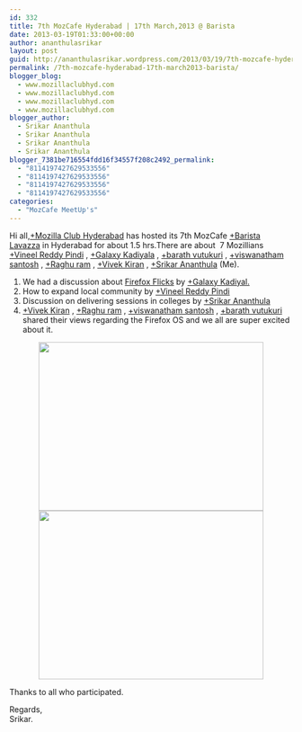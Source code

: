 ```yaml
---
id: 332
title: 7th MozCafe Hyderabad | 17th March,2013 @ Barista
date: 2013-03-19T01:33:00+00:00
author: ananthulasrikar
layout: post
guid: http://ananthulasrikar.wordpress.com/2013/03/19/7th-mozcafe-hyderabad-17th-march2013-barista/
permalink: /7th-mozcafe-hyderabad-17th-march2013-barista/
blogger_blog:
  - www.mozillaclubhyd.com
  - www.mozillaclubhyd.com
  - www.mozillaclubhyd.com
  - www.mozillaclubhyd.com
blogger_author:
  - Srikar Ananthula
  - Srikar Ananthula
  - Srikar Ananthula
  - Srikar Ananthula
blogger_7381be716554fdd16f34557f208c2492_permalink:
  - "8114197427629533556"
  - "8114197427629533556"
  - "8114197427629533556"
  - "8114197427629533556"
categories:
  - "MozCafe MeetUp's"
---
```

<div dir="ltr" style="text-align: left;">
  Hi all,<a class="g-profile" href="http://plus.google.com/114914029976520534653" target="_blank">+Mozilla Club Hyderabad</a> has hosted its 7th MozCafe <a class="g-profile" href="http://plus.google.com/111276156839982761004" target="_blank">+Barista Lavazza</a> in Hyderabad for about 1.5 hrs.There are about  7 Mozillians <a class="g-profile" href="http://plus.google.com/115518119122381966189" target="_blank">+Vineel Reddy Pindi</a> , <a class="g-profile" href="http://plus.google.com/111493249115401386869" target="_blank">+Galaxy Kadiyala</a> , <a class="g-profile" href="http://plus.google.com/102942807970126784070" target="_blank">+barath vutukuri</a> , <a class="g-profile" href="http://plus.google.com/106925425476368523075" target="_blank">+viswanatham santosh</a> , <a class="g-profile" href="http://plus.google.com/110391111976565849605" target="_blank">+Raghu ram</a> , <a class="g-profile" href="http://plus.google.com/101425285296508983934" target="_blank">+Vivek Kiran</a> , <a class="g-profile" href="http://plus.google.com/118439463786613963347" target="_blank">+Srikar Ananthula</a> (Me).</p> 
  
  <ol style="text-align: left;">
    <li>
      We had a discussion about <a href="https://firefoxflicks.mozilla.org/en-US/" target="_blank">Firefox Flicks</a> by <a class="g-profile" href="http://plus.google.com/111493249115401386869" target="_blank">+Galaxy Kadiyal.</a>
    </li>
    <li>
      How to expand local community by <a class="g-profile" href="http://plus.google.com/115518119122381966189" target="_blank">+Vineel Reddy Pindi</a>
    </li>
    <li>
      Discussion on delivering sessions in colleges by <a class="g-profile" href="http://plus.google.com/118439463786613963347" target="_blank">+Srikar Ananthula</a>
    </li>
    <li>
      <a class="g-profile" href="http://plus.google.com/101425285296508983934" target="_blank">+Vivek Kiran</a> , <a class="g-profile" href="http://plus.google.com/110391111976565849605" target="_blank">+Raghu ram</a> , <a class="g-profile" href="http://plus.google.com/106925425476368523075" target="_blank">+viswanatham santosh</a> , <a class="g-profile" href="http://plus.google.com/102942807970126784070" target="_blank">+barath vutukuri</a> shared their views regarding the Firefox OS and we all are super excited about it.
    </li>
  </ol>
  
  <div class="separator" style="clear: both; text-align: center;">
    <a style="margin-left: 1em; margin-right: 1em;" href="http://ananthulasrikar.files.wordpress.com/2013/03/781b7-wp_001232.jpg"><img class=" alignleft" src="http://ananthulasrikar.files.wordpress.com/2013/03/781b7-wp_001232.jpg?w=300" alt="" width="400" height="300" border="0" /></a><a style="margin-left: 1em; margin-right: 1em;" href="http://ananthulasrikar.files.wordpress.com/2013/03/44472-wp_001233.jpg"><img class=" alignnone" src="http://ananthulasrikar.files.wordpress.com/2013/03/44472-wp_001233.jpg?w=300" alt="" width="400" height="300" border="0" /></a>
  </div>
  
  <div class="separator" style="clear: both; text-align: center;">
  </div>
  
  <p>
    Thanks to all who participated.
  </p>
  
  <p>
    Regards,<br /> Srikar.
  </p>
</div>